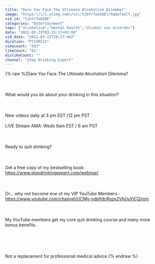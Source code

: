 ```yaml
---
title: "Dare You Face The Ultimate Alcoholism Dilemma?"
image: "https:\/\/i.ytimg.com\/vi\/5jbYr7aG50E\/hqdefault.jpg"
vid_id: "5jbYr7aG50E"
categories: "Entertainment"
tags: ["alcoholism","mental health","alcohol use disorder"]
date: "2022-03-23T03:15:17+03:00"
vid_date: "2022-03-22T20:17:46Z"
duration: "PT15M11S"
viewcount: "593"
likeCount: "61"
dislikeCount: ""
channel: "Stop Drinking Expert"
---
```

{% raw %}Dare You Face The Ultimate Alcoholism Dilemma?<br /><br /><br /><br />What would you do about your drinking in this situation?<br /><br /><br /><br />New videos daily at 3 pm EST /12 pm PST<br /><br />LIVE Stream AMA: Weds 9am EST / 6 am PST<br /><br /><br /><br />Ready to quit drinking? <br /><br /><br /><br />Get a free copy of my bestselling book: <a rel="nofollow" target="blank" href="https://www.stopdrinkingexpert.com/webinar/">https://www.stopdrinkingexpert.com/webinar/</a><br /><br /><br /><br />Or… why not become one of my VIP YouTube Members - <a rel="nofollow" target="blank" href="https://www.youtube.com/channel/UCMy-ndpYdcRgze2VhUuYiCQ/join">https://www.youtube.com/channel/UCMy-ndpYdcRgze2VhUuYiCQ/join</a> <br /><br /><br /><br />My YouTube members get my core quit drinking course and many more bonus benefits.<br /><br /><br /><br /><br /><br />Not a replacement for professional medical advice.{% endraw %}
